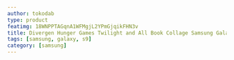 ```yaml
---
author: tokodab
type: product
featimg: 18WNPPTAGqnA1WFMgjL2YPmGjqikFHN3v
title: Divergen Hunger Games Twilight and All Book Collage Samsung Galaxy S9 Case
tags: [samsung, galaxy, s9]
category: [samsung]
---
```

